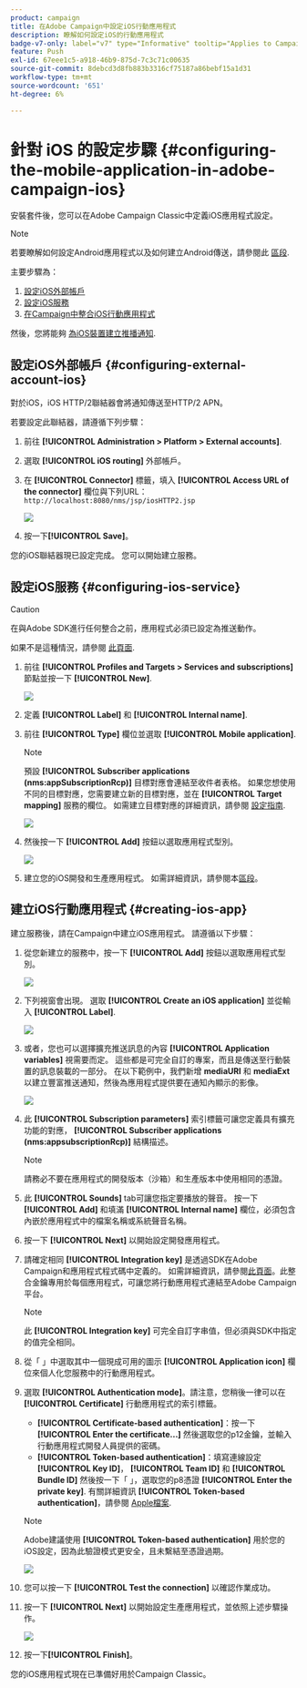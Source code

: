 ```yaml
---
product: campaign
title: 在Adobe Campaign中設定iOS行動應用程式
description: 瞭解如何設定iOS的行動應用程式
badge-v7-only: label="v7" type="Informative" tooltip="Applies to Campaign Classic v7 only"
feature: Push
exl-id: 67eee1c5-a918-46b9-875d-7c3c71c00635
source-git-commit: 8debcd3d8fb883b3316cf75187a86bebf15a1d31
workflow-type: tm+mt
source-wordcount: '651'
ht-degree: 6%

---
```


# 針對 iOS 的設定步驟 {#configuring-the-mobile-application-in-adobe-campaign-ios}



安裝套件後，您可以在Adobe Campaign Classic中定義iOS應用程式設定。

>[!NOTE]
>
>若要瞭解如何設定Android應用程式以及如何建立Android傳送，請參閱此 [區段](configuring-the-mobile-application-android.md).

主要步驟為：

1. [設定iOS外部帳戶](#configuring-external-account-ios)
1. [設定iOS服務](#configuring-ios-service)
1. [在Campaign中整合iOS行動應用程式](#creating-ios-app)

然後，您將能夠 [為iOS裝置建立推播通知](create-notifications-ios.md).


## 設定iOS外部帳戶 {#configuring-external-account-ios}

對於iOS，iOS HTTP/2聯結器會將通知傳送至HTTP/2 APN。

若要設定此聯結器，請遵循下列步驟：

1. 前往 **[!UICONTROL Administration > Platform > External accounts]**.
1. 選取 **[!UICONTROL iOS routing]** 外部帳戶。
1. 在 **[!UICONTROL Connector]** 標籤，填入 **[!UICONTROL Access URL of the connector]** 欄位與下列URL： ```http://localhost:8080/nms/jsp/iosHTTP2.jsp```

   ![](assets/nmac_connectors.png)

1. 按一下&#x200B;**[!UICONTROL Save]**。

您的iOS聯結器現已設定完成。 您可以開始建立服務。

## 設定iOS服務 {#configuring-ios-service}

>[!CAUTION]
>
>在與Adobe SDK進行任何整合之前，應用程式必須已設定為推送動作。
>
>如果不是這種情況，請參閱 [此頁面](https://developer.apple.com/documentation/usernotifications).

1. 前往 **[!UICONTROL Profiles and Targets > Services and subscriptions]** 節點並按一下 **[!UICONTROL New]**.

   ![](assets/nmac_service_1.png)

1. 定義 **[!UICONTROL Label]** 和 **[!UICONTROL Internal name]**.
1. 前往 **[!UICONTROL Type]** 欄位並選取 **[!UICONTROL Mobile application]**.

   >[!NOTE]
   >
   >預設 **[!UICONTROL Subscriber applications (nms:appSubscriptionRcp)]** 目標對應會連結至收件者表格。 如果您想使用不同的目標對應，您需要建立新的目標對應，並在 **[!UICONTROL Target mapping]** 服務的欄位。 如需建立目標對應的詳細資訊，請參閱 [設定指南](../../configuration/using/about-custom-recipient-table.md).

   ![](assets/nmac_ios.png)

1. 然後按一下 **[!UICONTROL Add]** 按鈕以選取應用程式型別。

   ![](assets/nmac_service_2.png)

1. 建立您的iOS開發和生產應用程式。 如需詳細資訊，請參閱本[區段](configuring-the-mobile-application.md#creating-ios-app)。

## 建立iOS行動應用程式 {#creating-ios-app}

建立服務後，請在Campaign中建立iOS應用程式。 請遵循以下步驟：

1. 從您新建立的服務中，按一下 **[!UICONTROL Add]** 按鈕以選取應用程式型別。

   ![](assets/nmac_service_2.png)

1. 下列視窗會出現。 選取 **[!UICONTROL Create an iOS application]** 並從輸入 **[!UICONTROL Label]**.

   ![](assets/nmac_ios_2.png)

1. 或者，您也可以選擇擴充推送訊息的內容 **[!UICONTROL Application variables]** 視需要而定。 這些都是可完全自訂的專案，而且是傳送至行動裝置的訊息裝載的一部分。
在以下範例中，我們新增 **mediaURl** 和 **mediaExt** 以建立豐富推送通知，然後為應用程式提供要在通知內顯示的影像。

   ![](assets/nmac_ios_3.png)

1. 此 **[!UICONTROL Subscription parameters]** 索引標籤可讓您定義具有擴充功能的對應， **[!UICONTROL Subscriber applications (nms:appsubscriptionRcp)]** 結構描述。

   >[!NOTE]
   >
   >請務必不要在應用程式的開發版本（沙箱）和生產版本中使用相同的憑證。

1. 此 **[!UICONTROL Sounds]** tab可讓您指定要播放的聲音。 按一下 **[!UICONTROL Add]** 和填滿 **[!UICONTROL Internal name]** 欄位，必須包含內嵌於應用程式中的檔案名稱或系統聲音名稱。

1. 按一下 **[!UICONTROL Next]** 以開始設定開發應用程式。

1. 請確定相同 **[!UICONTROL Integration key]** 是透過SDK在Adobe Campaign和應用程式程式碼中定義的。 如需詳細資訊，請參閱[此頁面](integrating-campaign-sdk-into-the-mobile-application.md)。此整合金鑰專用於每個應用程式，可讓您將行動應用程式連結至Adobe Campaign平台。

   >[!NOTE]
   >
   > 此 **[!UICONTROL Integration key]** 可完全自訂字串值，但必須與SDK中指定的值完全相同。

1. 從「 」中選取其中一個現成可用的圖示 **[!UICONTROL Application icon]** 欄位來個人化您服務中的行動應用程式。

1. 選取 **[!UICONTROL Authentication mode]**。請注意，您稍後一律可以在 **[!UICONTROL Certificate]** 行動應用程式的索引標籤。
   * **[!UICONTROL Certificate-based authentication]**：按一下 **[!UICONTROL Enter the certificate...]**  然後選取您的p12金鑰，並輸入行動應用程式開發人員提供的密碼。
   * **[!UICONTROL Token-based authentication]**：填寫連線設定 **[!UICONTROL Key ID]**， **[!UICONTROL Team ID]** 和 **[!UICONTROL Bundle ID]** 然後按一下「 」，選取您的p8憑證 **[!UICONTROL Enter the private key]**. 有關詳細資訊 **[!UICONTROL Token-based authentication]**，請參閱 [Apple檔案](https://developer.apple.com/documentation/usernotifications/setting_up_a_remote_notification_server/establishing_a_token-based_connection_to_apns).

   >[!NOTE]
   >
   > Adobe建議使用 **[!UICONTROL Token-based authentication]** 用於您的iOS設定，因為此驗證模式更安全，且未繫結至憑證過期。

   ![](assets/nmac_ios_4.png)

1. 您可以按一下 **[!UICONTROL Test the connection]** 以確認作業成功。

1. 按一下 **[!UICONTROL Next]** 以開始設定生產應用程式，並依照上述步驟操作。

   ![](assets/nmac_ios_5.png)

1. 按一下&#x200B;**[!UICONTROL Finish]**。

您的iOS應用程式現在已準備好用於Campaign Classic。
